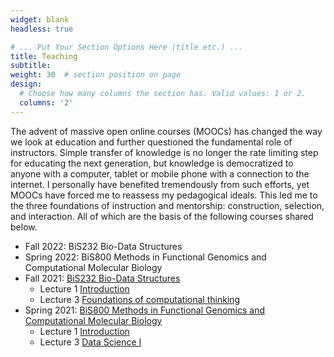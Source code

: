 ```yaml
---
widget: blank
headless: true

# ... Put Your Section Options Here (title etc.) ...
title: Teaching
subtitle:
weight: 30  # section position on page
design:
  # Choose how many columns the section has. Valid values: 1 or 2.
  columns: '2'
---
```


The advent of massive open online courses (MOOCs) has changed the way we look at education and further questioned the fundamental role of instructors. Simple transfer of knowledge is no longer the rate limiting step for educating the next generation, but knowledge is democratized to anyone with a computer, tablet or mobile phone with a connection to the internet. I personally have benefited tremendously from such efforts, yet MOOCs have forced me to reassess my pedagogical ideals. This led me to the three foundations of instruction and mentorship: construction, selection, and interaction. All of which are the basis of the following courses shared below.

- Fall 2022: BiS232 Bio-Data Structures
- Spring 2022: BiS800 Methods in Functional Genomics and Computational Molecular Biology
- Fall 2021: [BiS232 Bio-Data Structures](/doc/2021_Fall_BiS232_Syllabus.pdf)
  - Lecture 1 [Introduction](/doc/BiS232_Lecture1_Introduction.pdf)
  - Lecture 3 [Foundations of computational thinking](/doc/BiS232_Lecture3_Foundations_of_Computational_Thinking.pdf)
- Spring 2021: [BiS800 Methods in Functional Genomics and Computational Molecular Biology](/doc/2021_Spring_BiS800_Methods_Syllabus.pdf)
  - Lecture 1 [Introduction](/doc/BiS800_Lecture1_Introduction.pdf)
  - Lecture 3 [Data Science I](/doc/BiS800_Lecture3_Data_Science_I.pdf)
